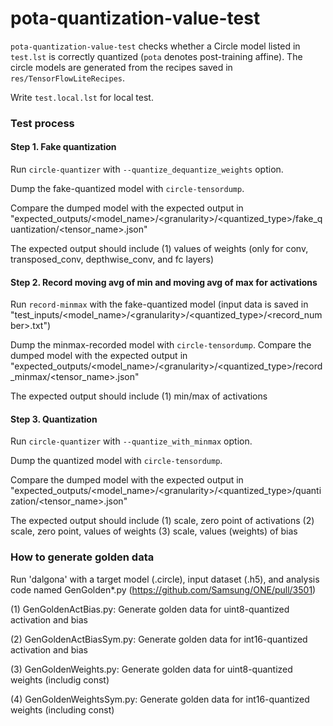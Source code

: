 # pota-quantization-value-test

`pota-quantization-value-test` checks whether a Circle model listed in `test.lst` is correctly quantized (`pota` denotes post-training affine). The circle models are generated from the recipes saved in `res/TensorFlowLiteRecipes`.

Write `test.local.lst` for local test.

### Test process

#### Step 1. Fake quantization

Run `circle-quantizer` with `--quantize_dequantize_weights` option.

Dump the fake-quantized model with `circle-tensordump`.

Compare the dumped model with the expected output in "expected_outputs/<model_name>/\<granularity\>/<quantized_type>/fake_quantization/<tensor_name>.json"

The expected output should include
 (1) values of weights (only for conv, transposed_conv, depthwise_conv, and fc layers)

#### Step 2. Record moving avg of min and moving avg of max for activations

Run `record-minmax` with the fake-quantized model (input data is saved in "test_inputs/<model_name>/\<granularity\>/<quantized_type>/<record_number>.txt")

Dump the minmax-recorded model with `circle-tensordump`.
Compare the dumped model with the expected output in "expected_outputs/<model_name>/\<granularity\>/<quantized_type>/record_minmax/<tensor_name>.json"

The expected output should include
 (1) min/max of activations

#### Step 3. Quantization

Run `circle-quantizer` with `--quantize_with_minmax` option.

Dump the quantized model with `circle-tensordump`.

Compare the dumped model with the expected output in "expected_outputs/<model_name>/\<granularity\>/<quantized_type>/quantization/<tensor_name>.json"

The expected output should include
 (1) scale, zero point of activations
 (2) scale, zero point, values of weights
 (3) scale, values (weights) of bias

### How to generate golden data

Run 'dalgona' with a target model (.circle), input dataset (.h5), and analysis code named GenGolden*.py (https://github.com/Samsung/ONE/pull/3501)

(1) GenGoldenActBias.py: Generate golden data for uint8-quantized activation and bias

(2) GenGoldenActBiasSym.py: Generate golden data for int16-quantized activation and bias

(3) GenGoldenWeights.py: Generate golden data for uint8-quantized weights (includig const)

(4) GenGoldenWeightsSym.py: Generate golden data for int16-quantized weights (including const)
